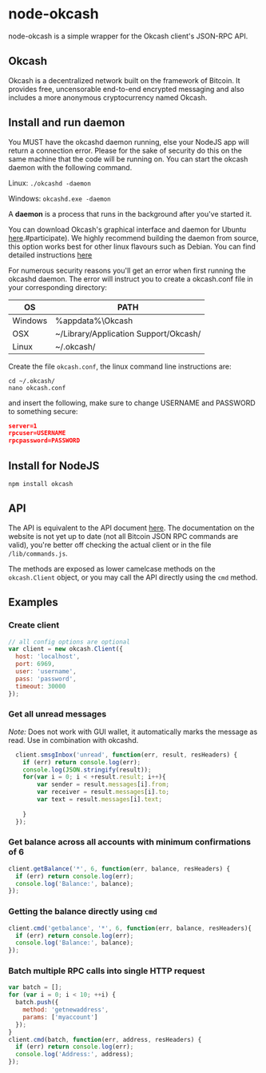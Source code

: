 # node-okcash

node-okcash is a simple wrapper for the Okcash client's JSON-RPC API.

## Okcash
Okcash is a decentralized network built on the framework of Bitcoin. It provides free, uncensorable end-to-end encrypted messaging and also includes a more anonymous cryptocurrency named Okcash.

## Install and run daemon

You MUST have the okcashd daemon running, else your NodeJS app will return a connection error. Please for the sake of security do this on the same machine that the code will be running on. You can start the okcash daemon with the following command.

Linux:
`./okcashd -daemon`

Windows:
`okcashd.exe -daemon`

A **daemon** is a process that runs in the background after you've started it.

You can download Okcash's graphical interface and daemon for Ubuntu [here](https://okcash.co/gettingstarted).#participate).
We highly recommend building the daemon from source, this option works best for other linux flavours such as Debian. You can find detailed instructions [here](https://okcash.co#linux-daemon-from-source-okcashd)

For numerous security reasons you'll get an error when first running the okcashd daemon. The error will instruct you to create a okcash.conf file in your corresponding directory:

OS | PATH
------------ | -------------
Windows | %appdata%\Okcash
OSX  | ~/Library/Application Support/Okcash/
Linux  | ~/.okcash/

Create the file `okcash.conf`, the linux command line instructions are:
```shell
cd ~/.okcash/
nano okcash.conf
```

and insert the following, make sure to change USERNAME and PASSWORD to something secure:
```json
server=1
rpcuser=USERNAME
rpcpassword=PASSWORD
```
## Install for NodeJS

`npm install okcash`

## API
The API is equivalent to the API document [here](https://okcash.co/#participate).
The documentation on the website is not yet up to date (not all Bitcoin JSON RPC commands are valid), you're better off checking the actual client or in the file `/lib/commands.js`.

The methods are exposed as lower camelcase methods on the `okcash.Client`
object, or you may call the API directly using the `cmd` method.

## Examples

### Create client
```js
// all config options are optional
var client = new okcash.Client({
  host: 'localhost',
  port: 6969,
  user: 'username',
  pass: 'password',
  timeout: 30000
});
```

### Get all unread messages
*Note:* Does not work with GUI wallet, it automatically marks the message as read. Use in combination with okcashd.
```js
  client.smsgInbox('unread', function(err, result, resHeaders) {
    if (err) return console.log(err);
    console.log(JSON.stringify(result));
    for(var i = 0; i < +result.result; i++){
        var sender = result.messages[i].from;
        var receiver = result.messages[i].to;
        var text = result.messages[i].text;
    
    }
  });
```

### Get balance across all accounts with minimum confirmations of 6

```js
client.getBalance('*', 6, function(err, balance, resHeaders) {
  if (err) return console.log(err);
  console.log('Balance:', balance);
});
```
### Getting the balance directly using `cmd`

```js
client.cmd('getbalance', '*', 6, function(err, balance, resHeaders){
  if (err) return console.log(err);
  console.log('Balance:', balance);
});
```

### Batch multiple RPC calls into single HTTP request

```js
var batch = [];
for (var i = 0; i < 10; ++i) {
  batch.push({
    method: 'getnewaddress',
    params: ['myaccount']
  });
}
client.cmd(batch, function(err, address, resHeaders) {
  if (err) return console.log(err);
  console.log('Address:', address);
});
```

